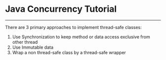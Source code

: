 Java Concurrency Tutorial
=========================
-------------------------

There are 3 primary approaches to implement thread-safe classes:

1. Use Synchronization to keep method or data access exclusive from other thread
2. Use Immutable data
3. Wrap a non thread-safe class by a thread-safe wrapper

